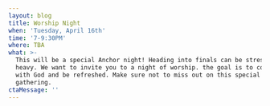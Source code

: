```yaml
---
layout: blog
title: Worship Night
when: 'Tuesday, April 16th'
time: '7-9:30PM'
where: TBA
what: >-
  This will be a special Anchor night! Heading into finals can be stressful and
  heavy. We want to invite you to a night of worship. the goal is to connect
  with God and be refreshed. Make sure not to miss out on this special
  gathering.
ctaMessage: ''
---
```


